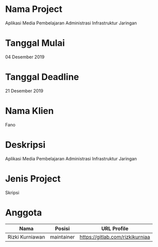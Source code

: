 # Nama Project
Aplikasi Media Pembelajaran Administrasi Infrastruktur Jaringan

# Tanggal Mulai
04 Desember 2019

# Tanggal Deadline
21 Desember 2019

# Nama Klien
Fano

# Deskripsi
Aplikasi Media Pembelajaran Administrasi Infrastruktur Jaringan

# Jenis Project 
Skripsi

# Anggota 
| Nama | Posisi | URL Profile |
| ------ | ------ | ------ |
| Rizki Kurniawan | maintainer | https://gitlab.com/rizkikurniaa |